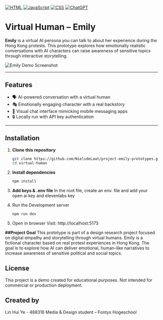 [![HTML](https://img.shields.io/badge/HTML-%23E34F26.svg?logo=html5&logoColor=white)](#)
[![JavaScript](https://img.shields.io/badge/JavaScript-F7DF1E?logo=javascript&logoColor=000)](#)
[![CSS](https://img.shields.io/badge/CSS-639?logo=css&logoColor=fff)](#)
[![ChatGPT](https://img.shields.io/badge/ChatGPT-74aa9c?logo=openai&logoColor=white)](#)


# Virtual Human – Emily

**Emily** is a virtual AI persona you can talk to about her experience during the Hong Kong protests. This prototype explores how emotionally realistic conversations with AI characters can raise awareness of sensitive topics through interactive storytelling.

![Emily Demo Screenshot](Emily-protortype.png)

---

## Features

- 🗣️ AI-powered conversation with a virtual human
- 🎭 Emotionally engaging character with a real backstory
- 🧩 Visual chat interface mimicking mobile messaging apps
- 🔒 Locally run with API key authentication

---

## Installation

1. **Clone this repository**  
   ```bash
   git clone https://github.com/NielsdeLaat/project-emily-prototypes.git
   cd virtual-human

2. **Install dependencies**
    ```bash
    npm install
    
3. **Add keys & .env file**
   In the root file, create an env. file and add your open ai key and elevenlabs key
   
4. Run the Development server
   ```bash
   npm run dev

5. Open in browser
Visit: http://localhost:5173 

**##Project Goal**
This prototype is part of a design research project focused on digital empathy and storytelling through virtual humans. Emily is a fictional character based on real protest experiences in Hong Kong. The goal is to explore how AI can deliver emotional, human-like narratives to increase awareness of sensitive political and social topics.

## License
This project is a demo created for educational purposes.
Not intended for commercial or production deployment.

## Created by
Lin Hui Ye - 488316
Media & Design student – Fontys Hogeschool
